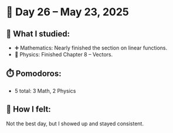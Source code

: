 # 📅 Day 26 – May 23, 2025

## 📘 What I studied:
- ➕ Mathematics: Nearly finished the section on linear functions.
- 🧭 Physics: Finished Chapter 8 – Vectors.

## ⏱️ Pomodoros:
- 5 total: 3 Math, 2 Physics

## 🧠 How I felt:
Not the best day, but I showed up and stayed consistent.
